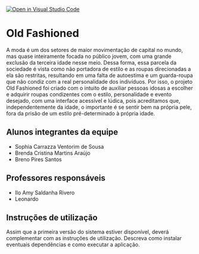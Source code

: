 [![Open in Visual Studio Code](https://classroom.github.com/assets/open-in-vscode-718a45dd9cf7e7f842a935f5ebbe5719a5e09af4491e668f4dbf3b35d5cca122.svg)](https://classroom.github.com/online_ide?assignment_repo_id=10811698&assignment_repo_type=AssignmentRepo)
# Old Fashioned
A moda é um dos setores de maior movimentação de capital no mundo, mas quase inteiramente focada no público jovem, com uma grande exclusão da terceira idade nesse meio. Dessa forma, essa parcela da sociedade é vista como não portadora de estilo e as roupas direcionadas a ela são restritas, resultando em uma falta de autoestima e um guarda-roupa que não condiz com a real personalidade dos indivíduos. Por isso, o projeto Old Fashioned foi criado com o intuito de auxiliar pessoas idosas a escolher e adquirir roupas condizentes com o estilo, personalidade e evento desejado, com uma interface acessível e lúdica, pois acreditamos que, independentemente da idade, o importante é se sentir bem na própria pele, fora da prisão de um estilo pré-determinado à própria idade.

## Alunos integrantes da equipe

* Sophia Carrazza Ventorim de Sousa
* Brenda Cristina Martins Araújo
* Breno Pires Santos

## Professores responsáveis

* Ilo Amy Saldanha Rivero
* Leonardo 

## Instruções de utilização

Assim que a primeira versão do sistema estiver disponível, deverá complementar com as instruções de utilização. Descreva como instalar eventuais dependências e como executar a aplicação.
